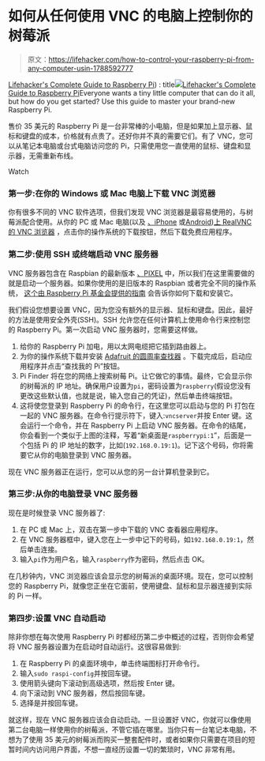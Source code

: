 # 如何从任何使用 VNC 的电脑上控制你的树莓派

> 原文：<https://lifehacker.com/how-to-control-your-raspberry-pi-from-any-computer-usin-1788592777>

[Lifehacker's Complete Guide to Raspberry Pi](https://raspberrypiguide.kinja.com)) : title[![](../Images/051582a87daf38ca09cf7f704ce5f720.png)](https://raspberrypiguide.kinja.com)[Lifehacker's Complete Guide to Raspberry Pi](https://raspberrypiguide.kinja.com)Everyone wants a tiny little computer that can do it all, but how do you get started? Use this guide to master your brand-new Raspberry Pi.

售价 35 美元的 Raspberry Pi 是一台非常棒的小电脑，但是如果加上显示器、鼠标和键盘的成本，价格就有点贵了。还好你并不真的需要它们。有了 VNC，您可以从笔记本电脑或台式电脑访问您的 Pi，只需使用您一直使用的鼠标、键盘和显示器，无需重新布线。

Watch

### 第一步:在你的 Windows 或 Mac 电脑上下载 VNC 浏览器

你有很多不同的 VNC 软件选项，但我们发现 VNC 浏览器是最容易使用的，与树莓派配合使用。从你的 PC 或 Mac 电脑(以及 [、iPhone](https://itunes.apple.com/us/app/vnc-viewer/id352019548?mt=8) 或[Android](https://play.google.com/store/apps/details?id=com.realvnc.viewer.android&hl=en))[上 RealVNC 的 VNC 浏览器](https://www.realvnc.com/download/viewer/) ，点击你的操作系统的下载按钮，然后下载免费应用程序。

### 第二步:使用 SSH 或终端启动 VNC 服务器

VNC 服务器包含在 Raspbian 的最新版本 [、PIXEL](https://lifehacker.com/the-new-raspberry-pi-os-is-here-and-it-looks-great-1787194540) 中，所以我们在这里需要做的就是启动一个服务器。如果你使用的是旧版本的 Raspbian 或者完全不同的操作系统， [这个由 Raspberry Pi 基金会提供的指南](https://www.raspberrypi.org/documentation/remote-access/vnc/) 会告诉你如何下载和安装它。

我们假设您想要设置 VNC，因为您没有额外的显示器、鼠标和键盘。因此，最好的方法是使用安全外壳(SSH)。SSH 允许您在任何计算机上使用命令行来控制您的 Raspberry Pi。第一次启动 VNC 服务器时，您需要这样做。

1.  给你的 Raspberry Pi 加电，用以太网电缆把它插到路由器上。
2.  为你的操作系统下载并安装 [Adafruit 的圆周率查找器](https://github.com/adafruit/Adafruit-Pi-Finder) 。下载完成后，启动应用程序并点击“查找我的 Pi”按钮。
3.  Pi Finder 将在您的网络上搜索树莓 Pi。让它做它的事情。最终，它会显示你的树莓派的 IP 地址。确保用户设置为`pi`，密码设置为`raspberry`(假设您没有更改这些默认值，也就是说，输入您自己的凭证)，然后单击终端按钮。
4.  这将使您登录到 Raspberry Pi 的命令行，在这里您可以启动与您的 Pi 打包在一起的 VNC 服务器。在命令行提示符下，键入:`vncserver`并按 Enter 键。这会运行一个命令，并在 Raspberry Pi 上启动 VNC 服务器。在命令的结尾，你会看到一个类似于上图的注释，写着“新桌面是`raspberrypi:1`”，后面是一个包括 Pi 的 IP 地址的数字，比如(`192.168.0.19:1`)。记下这个号码，你将需要它从你的电脑登录到 VNC 服务器。

现在 VNC 服务器正在运行，您可以从您的另一台计算机登录到它。

### 第三步:从你的电脑登录 VNC 服务器

现在是时候登录 VNC 服务器了:

1.  在 PC 或 Mac 上，双击在第一步中下载的 VNC 查看器应用程序。
2.  在 VNC 服务器框中，键入您在上一步中记下的号码，如`192.168.0.19:1`，然后单击连接。
3.  输入`pi`作为用户名，输入`raspberry`作为密码，然后点击 OK。

在几秒钟内，VNC 浏览器应该会显示您的树莓派的桌面环境。现在，您可以控制您的 Raspberry Pi，就像您正坐在它面前，使用键盘、鼠标和显示器连接到实际的 Pi 一样。

### 第四步:设置 VNC 自动启动

除非你想在每次使用 Raspberry Pi 时都经历第二步中概述的过程，否则你会希望将 VNC 服务器设置为在启动时自动运行。这很容易做到:

1.  在 Raspberry Pi 的桌面环境中，单击终端图标打开命令行。
2.  输入`sudo raspi-config`并按回车键。
3.  使用箭头键向下滚动到高级选项，然后按 Enter 键。
4.  向下滚动到 VNC 服务器，然后按回车键。
5.  选择是并按回车键。

就这样，现在 VNC 服务器应该会自动启动。一旦设置好 VNC，你就可以像使用第二台电脑一样使用你的树莓派，不管它插在哪里。当你只有一台笔记本电脑，不想为了使用 35 美元的树莓派而购买一整套配件时，或者如果你只需要在项目的短暂时间内访问用户界面，不想一直经历设置一切的繁琐时，VNC 非常有用。